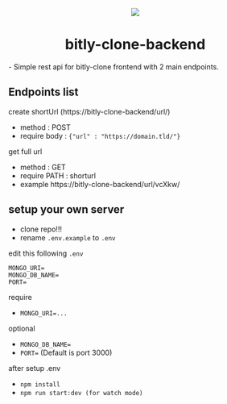 <p align="center"><img src="https://bitly-clone-frontend.vercel.app/favicon.png"/></p>
<h1 align="center">bitly-clone-backend</h1>
- Simple rest api for bitly-clone frontend with 2 main endpoints.

## Endpoints list

create shortUrl (https://bitly-clone-backend/url/)
- method : POST
- require body : `{"url" : "https://domain.tld/"}`

get full url
- method : GET
- require PATH : shorturl
- example https://bitly-clone-backend/url/vcXkw/

## setup your own server
- clone repo!!!
- rename `.env.example` to `.env`

edit this following `.env`

```env
MONGO_URI=
MONGO_DB_NAME=
PORT=
```

require 
- `MONGO_URI=...`

optional
- `MONGO_DB_NAME=`
- `PORT=` (Default is port 3000)

after setup .env
- `npm install`
- `npm run start:dev (for watch mode)`
